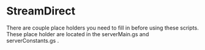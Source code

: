 StreamDirect
==========

There are couple place holders you need to fill in before using these scripts. These place holder are located in the serverMain.gs and serverConstants.gs .  
